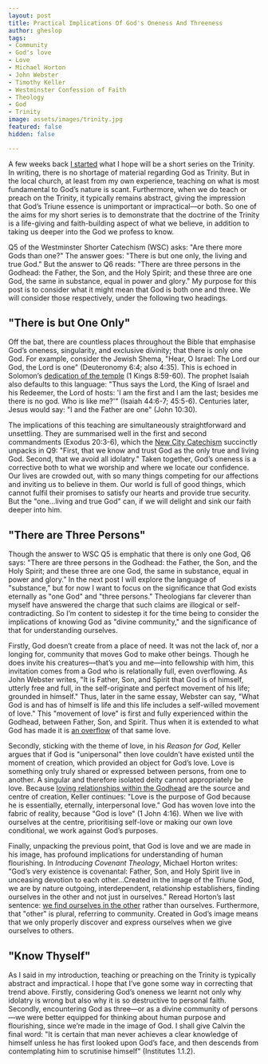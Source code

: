```yaml
---
layout: post
title: Practical Implications Of God's Oneness And Threeness
author: gheslop
tags:
- Community
- God's love
- Love
- Michael Horton
- John Webster
- Timothy Keller
- Westminster Confession of Faith
- Theology
- God
- Trinity
image: assets/images/trinity.jpg
featured: false
hidden: false

---
```

A few weeks back [I started](https://rekindle.co.za/content/2021-11-09-trinitarian-analogies "Trinitarian Analogies") what I hope will be a short series on the Trinity. In writing, there is no shortage of material regarding God as Trinity. But in the local church, at least from my own experience, teaching on what is most fundamental to God’s nature is scant. Furthermore, when we do teach or preach on the Trinity, it typically remains abstract, giving the impression that God’s Triune essence is unimportant or impractical—or both. So one of the aims for my short series is to demonstrate that the doctrine of the Trinity is a life-giving and faith-building aspect of what we believe, in addition to taking us deeper into the God we profess to know.

Q5 of the Westminster Shorter Catechism (WSC) asks: "Are there more Gods than one?" The answer goes: "There is but one only, the living and true God." But the answer to Q6 reads: "There are three persons in the Godhead: the Father, the Son, and the Holy Spirit; and these three are one God, the same in substance, equal in power and glory." My purpose for this post is to consider what it might mean that God is both one and three. We will consider those respectively, under the following two headings.

## "There is but One Only"

Off the bat, there are countless places throughout the Bible that emphasise God’s oneness, singularity, and exclusive divinity; that there is only one God. For example, consider the Jewish Shema, "Hear, O Israel: The Lord our God, the Lord is one" (Deuteronomy 6:4; also 4:35). This is echoed in Solomon’s [dedication of the temple](https://rekindle.co.za/content/2020-04-29-kings-and-christian-leadership-subtitle "Solomon's Temple Building") (1 Kings 8:59-60). The prophet Isaiah also defaults to this language: "Thus says the Lord, the King of Israel and his Redeemer, the Lord of hosts: 'I am the first and I am the last; besides me there is no god. Who is like me?'" (Isaiah 44:6-7; 45:5-6). Centuries later, Jesus would say: "I and the Father are one" (John 10:30).

The implications of this teaching are simultaneously straightforward and unsettling. They are summarised well in the first and second commandments (Exodus 20:3-6), which the [New City Catechism](https://africa.thegospelcoalition.org/article/the-new-city-catechism-in-africa/ "New City Catechism") succinctly unpacks in Q9: "First, that we know and trust God as the only true and living God. Second, that we avoid all idolatry." Taken together, God’s oneness is a corrective both to what we worship and where we locate our confidence. Our lives are crowded out, with so many things competing for our affections and inviting us to believe in them. Our world is full of good things, which cannot fulfil their promises to satisfy our hearts and provide true security. But the "one…living and true God" can, if we will delight and sink our faith deeper into him.

## "There are Three Persons"

Though the answer to WSC Q5 is emphatic that there is only one God, Q6 says: "There are three persons in the Godhead: the Father, the Son, and the Holy Spirit; and these three are one God, the same in substance, equal in power and glory.” In the next post I will explore the language of "substance," but for now I want to focus on the significance that God exists eternally as "one God" and "three persons." Theologians far cleverer than myself have answered the charge that such claims are illogical or self-contradicting. So I’m content to sidestep it for the time being to consider the implications of knowing God as "divine community," and the significance of that for understanding ourselves.

Firstly, God doesn’t create from a place of need. It was not the lack of, nor a longing for, community that moves God to make other beings. Though he does invite his creatures—that’s you and me—into fellowship with him, this invitation comes from a God who is relationally full, even overflowing. As John Webster writes, "It is Father, Son, and Spirit that God is of himself, utterly free and full, in the self-originate and perfect movement of his life; grounded in himself." Thus, later in the same essay, Webster can say, "What God is and has of himself is life and this life includes a self-willed movement of love." This "movement of love" is first and fully experienced within the Godhead, between Father, Son, and Spirit. Thus when it is extended to what God has made it is [an overflow](https://rekindle.co.za/content/bray-on-scripture-experiencing-gods-love/ "Experiencing God's Love") of that same love.

Secondly, sticking with the theme of love, in his _Reason for God,_ Keller argues that if God is "unipersonal" then love couldn’t have existed until the moment of creation, which provided an object for God’s love. Love is something only truly shared or expressed between persons, from one to another. A singular and therefore isolated deity cannot appropriately be love. Because [loving relationships within the Godhead](https://rekindle.co.za/content/trinity-unity-community-equality/ "Community and Equality") are the source and centre of creation, Keller continues: "Love is the purpose of God because he is essentially, eternally, interpersonal love." God has woven love into the fabric of reality, because "God is love" (1 John 4:16). When we live with ourselves at the centre, prioritising self-love or making our own love conditional, we work against God’s purposes.

Finally, unpacking the previous point, that God is love and we are made in his image, has profound implications for understanding of human flourishing. In _Introducing Covenant Theology_, Michael Horton writes: "God’s very existence is covenantal: Father, Son, and Holy Spirit live in unceasing devotion to each other…Created in the image of the Triune God, we are by nature outgoing, interdependent, relationship establishers, finding ourselves in the other and not just in ourselves." Reread Horton’s last sentence: [we find ourselves in the other](https://rekindle.co.za/content/jenson-on-hegel-philosophical-and-trinitarian-principles-for-relationships/ "Trinitarian Principles for Relationships") rather than ourselves. Furthermore, that "other" is plural, referring to community. Created in God’s image means that we only properly discover and express ourselves when we give ourselves to others.

## "Know Thyself"

As I said in my introduction, teaching or preaching on the Trinity is typically abstract and impractical. I hope that I’ve gone some way in correcting that trend above. Firstly, considering God’s oneness we learnt not only why idolatry is wrong but also why it is so destructive to personal faith. Secondly, encountering God as three—or as a divine community of persons—we were better equipped for thinking about human purpose and flourishing, since we’re made in the image of God. I shall give Calvin the final word: "It is certain that man never achieves a clear knowledge of himself unless he has first looked upon God’s face, and then descends from contemplating him to scrutinise himself" (Institutes 1.1.2).